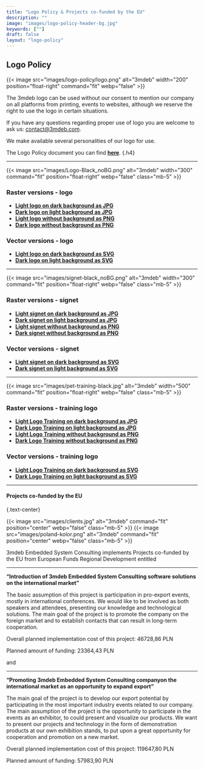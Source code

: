 ```yaml
---
title: "Logo Policy & Projects co-funded by the EU"
description: ""
image: "images/logo-policy-header-bg.jpg"
keywords: [""]
draft: false
layout: "logo-policy"
---
```


## Logo **Policy**

{{< image
    src="images/logo-policy/logo.png"
    alt="3mdeb"
    width="200"
    position="float-right"
    command="fit"
    webp="false" >}}

The 3mdeb logo can be used without our consent to mention our company on all
platforms from printing, events to websites, although we reserve the right to
use the logo in certain situations.

If you have any questions regarding proper use of logo you are welcome to
ask us: [contact@3mdeb.com](mailto:contact@3mdeb.com).

We make available several personalities of our logo for use.

The Logo Policy document you can find
[**here**](https://cloud.3mdeb.com/index.php/s/qTosp39fQPjg4ot).
{.h4}

---

{{< image
    src="images/Logo-Black_noBG.png"
    alt="3mdeb" width="300"
    command="fit"
    position="float-right"
    webp="false"
    class="mb-5" >}}

### Raster versions - logo

* [**Light logo on dark background as JPG**](https://cloud.3mdeb.com/index.php/s/H3n3rZwaEpZcXDS)
* [**Dark logo on light background as JPG**](https://cloud.3mdeb.com/index.php/s/Xoobn5LmzbFSrJe)
* [**Light logo without background as PNG**](https://cloud.3mdeb.com/index.php/s/P9nCCDJiCmDjy3P)
* [**Dark logo without background as PNG**](https://cloud.3mdeb.com/index.php/s/WSyXYRm4kxwjcq6)

### Vector versions - logo

* [**Light logo on dark background as SVG**](https://cloud.3mdeb.com/index.php/s/zqdSdqZdbHf9zMd)
* [**Dark logo on light background as SVG**](https://cloud.3mdeb.com/index.php/s/j3nqzpgFCS4ENYN)

---

{{< image
    src="images/signet-black_noBG.png"
    alt="3mdeb" width="300"
    command="fit"
    position="float-right"
    webp="false"
    class="mb-5" >}}

### Raster versions - signet

* [**Light signet on dark background as JPG**](https://cloud.3mdeb.com/index.php/s/j3Mn63WwtbkNbFw)
* [**Dark signet on light background as JPG**](https://cloud.3mdeb.com/index.php/s/b92HPNNX9zRA3wH)
* [**Light signet without background as PNG**](https://cloud.3mdeb.com/index.php/s/iXgpFE9p3r2f5jK)
* [**Dark signet without background as PNG**](https://cloud.3mdeb.com/index.php/s/2e9gpxpPXojCnAZ)

### Vector versions - signet

* [**Light signet on dark background as SVG**](https://cloud.3mdeb.com/index.php/s/nisJGMdaYmG24ZT)
* [**Dark signet on light background as SVG**](https://cloud.3mdeb.com/index.php/s/s77sZrK4ztgwnTf)

---

{{< image
    src="images/pet-training-black.jpg"
    alt="3mdeb" width="500"
    command="fit"
    position="float-right"
    webp="false"
    class="mb-5" >}}

### Raster versions - training logo

* [**Light Logo Training on dark background as JPG**](https://cloud.3mdeb.com/index.php/s/GPdTmPskfq9wrSp)
* [**Dark Logo Training on light background as JPG**](https://cloud.3mdeb.com/index.php/s/xKme2xCdgDHMYBk)
* [**Light Logo Training without background as PNG**](https://cloud.3mdeb.com/index.php/s/8nWjBtdxeQPZeXd)
* [**Dark Logo Training without background as PNG**](https://cloud.3mdeb.com/index.php/s/TtFfDSZYt9RTyYY)

### Vector versions - training logo

* [**Light Logo Training on dark background as SVG**](https://cloud.3mdeb.com/index.php/s/qRJnLGZ4odcfG9r)
* [**Dark Logo Training on light background as SVG**](https://cloud.3mdeb.com/index.php/s/qmYyzLD8eCk2ioQ)

---

#### Projects **co-funded by the EU**

{.text-center}

{{< image
    src="images/clients.jpg"
    alt="3mdeb"
    command="fit"
    position="center"
    webp="false"
    class="mb-5" >}}
{{< image
    src="images/poland-kolor.png"
    alt="3mdeb"
    command="fit"
    position="center"
    webp="false"
    class="mb-5" >}}

3mdeb Embedded System Consulting implements Projects co-funded by the EU from
European Funds Regional Development entitled

---

**“Introduction of 3mdeb Embedded System Consulting software
solutions on the international market”**

The basic assumption of this project is participation in pro-export events,
mostly in international conferences. We would like to be involved as both
speakers and attendees, presenting our knowledge and technological solutions.
The main goal of the project is to promote the company on the foreign market
and to establish contacts that can result in long-term cooperation.

Overall planned implementation cost of this project: 46728,86 PLN

Planned amount of funding: 23364,43 PLN

and

---

**“Promoting 3mdeb Embedded System Consulting companyon the international
market as an opportunity to expand export”**

The main goal of the project is to develop our export potential by
participating in the most important industry events related to our company.
The main assumption of the project is the opportunity to participate in the
events as an exhibitor, to could present and visualize our products.
We want to present our projects and technology in the form of demonstration
products at our own exhibition stands, to put upon a great opportunity for
cooperation and promotion on a new market.

Overall planned implementation cost of this project: 119647,80 PLN

Planned amount of funding: 57983,90 PLN
